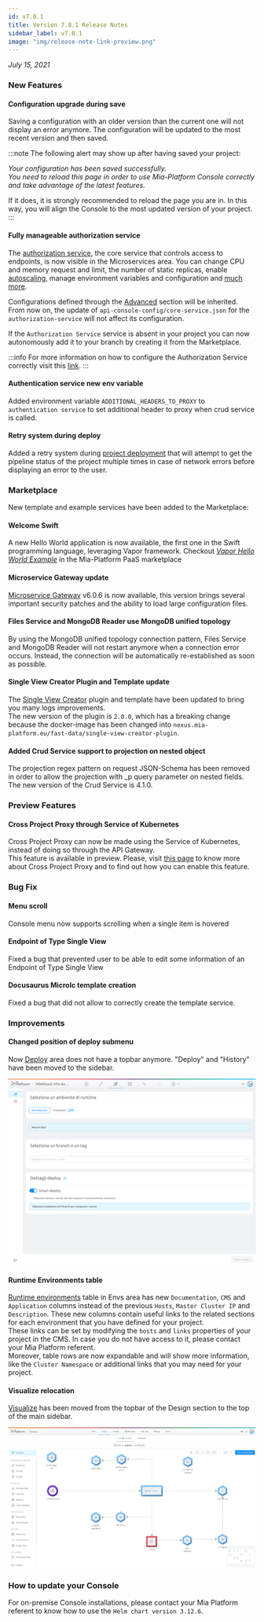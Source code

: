 ```yaml
---
id: v7.8.1
title: Version 7.8.1 Release Notes
sidebar_label: v7.8.1
image: "img/release-note-link-preview.png"
---
```


_July 15, 2021_

### New Features

#### Configuration upgrade during save

Saving a configuration with an older version than the current one will not display an error anymore. The configuration will be updated to the most recent version and then saved.

:::note
The following alert may show up after having saved your project:  

*Your configuration has been saved successfully.  
You need to reload this page in order to use Mia-Platform Console correctly and take advantage of the latest features.*

If it does, it is strongly recommended to reload the page you are in. In this way, you will align the Console to the most updated version of your project.
:::

#### Fully manageable authorization service

The [authorization service](../../runtime_suite/authorization-service/overview), the core service that controls access to endpoints, is now visible in the Microservices area.
You can change CPU and memory request and limit, the number of static replicas, enable [autoscaling](../../development_suite/api-console/api-design/replicas), manage environment variables and configuration and [much more](../../development_suite/api-console/api-design/services#manage-microservices).

Configurations defined through the [Advanced](../../development_suite/api-console/advanced-section/authorization-service/configuration) section will be inherited. From now on, the update of `api-console-config/core-service.json` for the `authorization-service` will not affect its configuration.

If the `Authorization Service` service is absent in your project you can now autonomously add it to your branch by creating it from the Marketplace.

:::info
For more information on how to configure the Authorization Service correctly visit this [link](../../runtime_suite/authorization-service/configuration).
:::

#### Authentication service new env variable

Added environment variable `ADDITIONAL_HEADERS_TO_PROXY` to `authentication service` to set additional header to proxy when crud service is called.

#### Retry system during deploy

Added a retry system during [project deployment](../../development_suite/deploy/deploy) that will attempt to get the pipeline status of the project multiple times in case of network errors before displaying an error to the user.

### Marketplace

New template and example services have been added to the Marketplace:

#### Welcome Swift

A new Hello World application is now available, the first one in the Swift programming language, leveraging Vapor framework. Checkout [_Vapor Hello World Example_](https://github.com/mia-platform-marketplace/Vapor-Hello-World-Example) in the Mia-Platform PaaS marketplace

#### Microservice Gateway update

[Microservice Gateway](../../runtime_suite/microservice-gateway/overview) v6.0.6 is now available, this version brings several important security patches and the ability to load large configuration files.

#### Files Service and MongoDB Reader use MongoDB unified topology

By using the MongoDB unified topology connection pattern, Files Service and MongoDB Reader will not restart anymore when a connection error occurs. Instead, the connection will be automatically re-established as soon as possible.

#### Single View Creator Plugin and Template update

The [Single View Creator](../../runtime_suite/single-view-creator/configuration) plugin and template have been updated to bring you many logs improvements.  
The new version of the plugin is `2.0.0`, which has a breaking change because the docker-image has been changed into `nexus.mia-platform.eu/fast-data/single-view-creator-plugin`.

#### Added Crud Service support to projection on nested object

The projection regex pattern on request JSON-Schema has been removed in order to allow the projection with _p query parameter on nested fields.   
The new version of the Crud Service is 4.1.0.

### Preview Features

#### Cross Project Proxy through Service of Kubernetes

Cross Project Proxy can now be made using the Service of Kubernetes, instead of doing so through the API Gateway.  
This feature is available in preview. Please, visit [this page](../../development_suite/api-console/api-design/proxies#create-a-new-cross-projects-proxy) to know more about Cross Project Proxy and to find out how you can enable this feature.

### Bug Fix

#### Menu scroll

Console menu now supports scrolling when a single item is hovered

#### Endpoint of Type Single View

Fixed a bug that prevented user to be able to edit some information of an Endpoint of Type Single View

#### Docusaurus Microlc template creation

Fixed a bug that did not allow to correctly create the template service.

### Improvements

#### Changed position of deploy submenu

Now [Deploy](../../development_suite/deploy/deploy) area does not have a topbar anymore. "Deploy" and "History" have been moved to the sidebar.

![sidebar-deploy](../img/sidebar-deploy.png)

#### Runtime Environments table

[Runtime environments](../../development_suite/set-up-infrastructure/runtime-environments) table in Envs area has new `Documentation`, `CMS` and `Application` columns instead of the previous `Hosts`, `Master Cluster IP` and `Description`. These new columns contain useful links to the related sections for each environment that you have defined for your project.  
These links can be set by modifying the `hosts` and `links` properties of your project in the CMS. In case you do not have access to it, please contact your Mia Platform referent.  
Moreover, table rows are now expandable and will show more information, like the `Cluster Namespace` or additional links that you may need for your project.

#### Visualize relocation

[Visualize](../../development_suite/api-console/api-design/miacraft) has been moved from the topbar of the Design section to the top of the main sidebar.

![new_position_visualize](../img/new_position_visualize.png)

### How to update your Console

For on-premise Console installations, please contact your Mia Platform referent to know how to use the `Helm chart version 3.12.6`.
